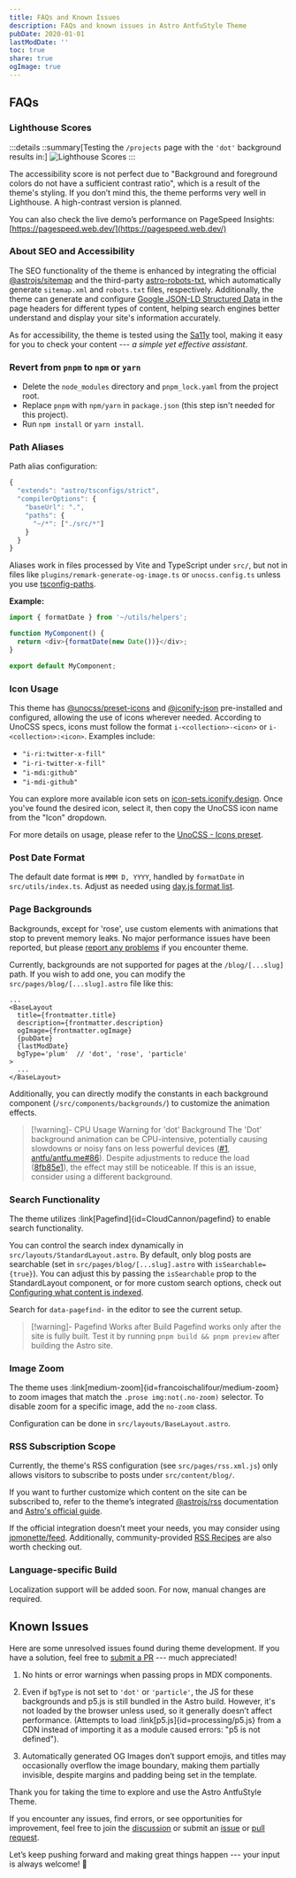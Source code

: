 ```yaml
---
title: FAQs and Known Issues
description: FAQs and known issues in Astro AntfuStyle Theme
pubDate: 2020-01-01
lastModDate: ''
toc: true
share: true
ogImage: true
---
```


## FAQs

### Lighthouse Scores

:::details
::summary[Testing the `/projects` page with the `'dot'` background results in:]
![Lighthouse Scores](../../assets/faqs-and-known-issues/lighthouse-scores.png)
:::

The accessibility score is not perfect due to "Background and foreground colors do not have a sufficient contrast ratio", which is a result of the theme's styling. If you don’t mind this, the theme performs very well in Lighthouse. A high-contrast version is planned.

You can also check the live demo’s performance on PageSpeed Insights: [https://pagespeed.web.dev/](https://pagespeed.web.dev/)

### About SEO and Accessibility

The SEO functionality of the theme is enhanced by integrating the official [@astrojs/sitemap](https://www.npmjs.com/package/@astrojs/sitemap) and the third-party [astro-robots-txt](https://github.com/alextim/astro-lib/tree/main/packages/astro-robots-txt), which automatically generate `sitemap.xml` and `robots.txt` files, respectively. Additionally,  the theme can generate and configure [Google JSON-LD Structured Data](https://developers.google.com/search/docs/appearance/structured-data/intro-structured-data) in the page headers for different types of content, helping search engines better understand and display your site's information accurately.

As for accessibility, the theme is tested using the [Sa11y](https://sa11y.netlify.app/) tool, making it easy for you to check your content --- _a simple yet effective assistant_.

### Revert from `pnpm` to `npm` or `yarn`

- Delete the `node_modules` directory and `pnpm_lock.yaml` from the project root.
- Replace `pnpm` with `npm/yarn` in `package.json` (this step isn't needed for this project).
- Run `npm install` or `yarn install`.

### Path Aliases

Path alias configuration:

```ts title='tsconfig.json' {6}
{
  "extends": "astro/tsconfigs/strict",
  "compilerOptions": {
    "baseUrl": ".",
    "paths": {
      "~/*": ["./src/*"]
    }
  }
}
```

Aliases work in files processed by Vite and TypeScript under `src/`, but not in files like `plugins/remark-generate-og-image.ts` or `unocss.config.ts` unless you use [tsconfig-paths](https://www.npmjs.com/package/tsconfig-paths).

**Example:**

```typescript title='src/components/MyComponent.tsx'
import { formatDate } from '~/utils/helpers';

function MyComponent() {
  return <div>{formatDate(new Date())}</div>;
}

export default MyComponent;
```

### Icon Usage

This theme has [@unocss/preset-icons](https://www.npmjs.com/package/@unocss/preset-icons) and [@iconify-json](https://www.npmjs.com/package/@iconify/json) pre-installed and configured, allowing the use of icons wherever needed. According to UnoCSS specs, icons must follow the format `i-<collection>-<icon>` or `i-<collection>:<icon>`. Examples include:

- `"i-ri:twitter-x-fill"`
- `"i-ri-twitter-x-fill"`
- `"i-mdi:github"`
- `"i-mdi-github"`

You can explore more available icon sets on [icon-sets.iconify.design](https://icon-sets.iconify.design/). Once you've found the desired icon, select it, then copy the UnoCSS icon name from the "Icon" dropdown.

For more details on usage, please refer to the [UnoCSS - Icons preset](https://unocss.dev/presets/icons#icons-preset). 

### Post Date Format

The default date format is `MMM D, YYYY`, handled by `formatDate` in `src/utils/index.ts`. Adjust as needed using [day.js format list](https://day.js.org/docs/en/display/format#list-of-all-available-formats).

### Page Backgrounds

Backgrounds, except for 'rose', use custom elements with animations that stop to prevent memory leaks. No major performance issues have been reported, but please [report any problems](https://github.com/lin-stephanie/astro-antfustyle-theme/issues) if you encounter theme.

Currently, backgrounds are not supported for pages at the `/blog/[...slug]` path. If you wish to add one, you can modify the `src/pages/blog/[...slug].astro` file like this:

```astro title='src/pages/blog/[...slug].astro' ins={8}
...
<BaseLayout
  title={frontmatter.title}
  description={frontmatter.description}
  ogImage={frontmatter.ogImage}
  {pubDate}
  {lastModDate}
  bgType='plum'  // 'dot', 'rose', 'particle'  
>
  ...
</BaseLayout>
```

Additionally, you can directly modify the constants in each background component (`/src/components/backgrounds/`) to customize the animation effects.

> [!warning]- CPU Usage Warning for 'dot' Background
> The 'Dot' background animation can be CPU-intensive, potentially causing slowdowns or noisy fans on less powerful devices ([#1](https://github.com/lin-stephanie/astro-antfustyle-theme/issues/1), [antfu/antfu.me#86](https://github.com/antfu/antfu.me/issues/86)). Despite adjustments to reduce the load ([8fb85e1](https://github.com/lin-stephanie/astro-antfustyle-theme/commit/8fb85e1)), the effect may still be noticeable. If this is an issue, consider using a different background.

### Search Functionality

The theme utilizes :link[Pagefind]{id=CloudCannon/pagefind} to enable search functionality.

You can control the search index dynamically in `src/layouts/StandardLayout.astro`. By default, only blog posts are searchable (set in `src/pages/blog/[...slug].astro` with `isSearchable={true}`). You can adjust this by passing the `isSearchable` prop to the StandardLayout component, or for more custom search options, check out [Configuring what content is indexed](https://pagefind.app/docs/indexing/). 

Search for `data-pagefind-` in the editor to see the current setup.

> [!warning]- Pagefind Works after Build
> Pagefind works only after the site is fully built. Test it by running `pnpm build && pnpm preview` after building the Astro site.

### Image Zoom

The theme uses :link[medium-zoom]{id=francoischalifour/medium-zoom} to zoom images that match the `.prose img:not(.no-zoom)` selector. To disable zoom for a specific image, add the `no-zoom` class. 

Configuration can be done in `src/layouts/BaseLayout.astro`.

### RSS Subscription Scope

Currently, the theme's RSS configuration (see `src/pages/rss.xml.js`) only allows visitors to subscribe to posts under `src/content/blog/`.

If you want to further customize which content on the site can be subscribed to, refer to the theme’s integrated [@astrojs/rss](https://www.npmjs.com/package/@astrojs/rss) documentation and [Astro's official guide](https://docs.astro.build/en/guides/rss/).

If the official integration doesn’t meet your needs, you may consider using [jpmonette/feed](https://github.com/jpmonette/feed). Additionally, community-provided [RSS Recipes](https://docs.astro.build/en/community-resources/content/#rss) are also worth checking out.

### Language-specific Build

Localization support will be added soon. For now, manual changes are required.

## Known Issues

Here are some unresolved issues found during theme development. If you have a solution, feel free to [submit a PR](https://github.com/lin-stephanie/astro-antfustyle-theme/pulls) --- much appreciated!

1. No hints or error warnings when passing props in MDX components.

2. Even if `bgType` is not set to `'dot'` or `'particle'`, the JS for these backgrounds and p5.js is still bundled in the Astro build. However, it's not loaded by the browser unless used, so it generally doesn’t affect performance. (Attempts to load :link[p5.js]{id=processing/p5.js} from a CDN instead of importing it as a module caused errors: "p5 is not defined").

3. Automatically generated OG Images don’t support emojis, and titles may occasionally overflow the image boundary, making them partially invisible, despite margins and padding being set in the template.

Thank you for taking the time to explore and use the Astro AntfuStyle Theme. 

If you encounter any issues, find errors, or see opportunities for improvement, feel free to join the [discussion](https://github.com/lin-stephanie/astro-antfustyle-theme/discussions) or submit an [issue](https://github.com/lin-stephanie/astro-antfustyle-theme/issues) or [pull request](https://github.com/lin-stephanie/astro-antfustyle-theme/pulls).

Let’s keep pushing forward and making great things happen --- your input is always welcome! 🙌
